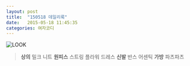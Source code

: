 ```yaml
---
layout: post
title:  "150518 데일리룩"
date:   2015-05-18 11:45:35
categories: 여자코디
---
```


![LOOK](http://postfiles14.naver.net/20140715_29/8905232_1405414448990MoapY_JPEG/IMG_9574.JPG?type=w1)
>**상의**  밀크 니트 
**원피스**  스트링 플라워 드레스 
**신발**  반스 어센틱
**가방** 파츠파츠 

